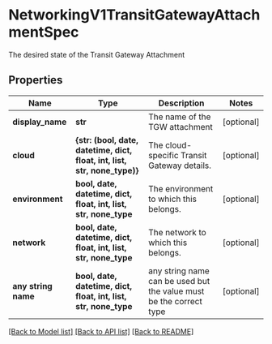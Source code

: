 # NetworkingV1TransitGatewayAttachmentSpec

The desired state of the Transit Gateway Attachment

## Properties
Name | Type | Description | Notes
------------ | ------------- | ------------- | -------------
**display_name** | **str** | The name of the TGW attachment | [optional] 
**cloud** | **{str: (bool, date, datetime, dict, float, int, list, str, none_type)}** | The cloud-specific Transit Gateway details. | [optional] 
**environment** | **bool, date, datetime, dict, float, int, list, str, none_type** | The environment to which this belongs. | [optional] 
**network** | **bool, date, datetime, dict, float, int, list, str, none_type** | The network to which this belongs. | [optional] 
**any string name** | **bool, date, datetime, dict, float, int, list, str, none_type** | any string name can be used but the value must be the correct type | [optional]

[[Back to Model list]](../README.md#documentation-for-models) [[Back to API list]](../README.md#documentation-for-api-endpoints) [[Back to README]](../README.md)


